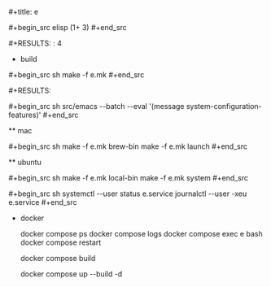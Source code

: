 #+title: e

#+begin_src elisp
  (1+ 3)
#+end_src

#+RESULTS:
: 4


* build

#+begin_src sh
  make -f e.mk
#+end_src

#+RESULTS:

#+begin_src sh
  src/emacs --batch --eval '(message system-configuration-features)'
#+end_src

** mac

#+begin_src sh
  make -f e.mk brew-bin
  make -f e.mk launch
#+end_src

** ubuntu

#+begin_src sh
  make -f e.mk local-bin
  make -f e.mk system
#+end_src

#+begin_src sh
    systemctl --user status e.service
    journalctl --user -xeu e.service
#+end_src



* docker

    docker compose ps
    docker compose logs
    docker compose exec e bash
    docker compose restart

    docker compose build

    docker compose up --build -d
